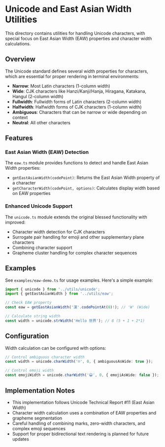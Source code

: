 # Unicode and East Asian Width Utilities

This directory contains utilities for handling Unicode characters, with special focus on East Asian Width (EAW) properties and character width calculations.

## Overview

The Unicode standard defines several width properties for characters, which are essential for proper rendering in terminal environments:

- **Narrow**: Most Latin characters (1-column width)
- **Wide**: CJK characters like Hanzi/Kanji/Hanja, Hiragana, Katakana, Hangul (2-column width)
- **Fullwidth**: Fullwidth forms of Latin characters (2-column width)
- **Halfwidth**: Halfwidth forms of CJK characters (1-column width)
- **Ambiguous**: Characters that can be narrow or wide depending on context
- **Neutral**: All other characters

## Features

### East Asian Width (EAW) Detection

The `eaw.ts` module provides functions to detect and handle East Asian Width properties:

- `getEastAsianWidth(codePoint)`: Returns the East Asian Width property of a character
- `getCharacterWidth(codePoint, options)`: Calculates display width based on EAW properties

### Enhanced Unicode Support

The `unicode.ts` module extends the original blessed functionality with improved:

- Character width detection for CJK characters
- Surrogate pair handling for emoji and other supplementary plane characters
- Combining character support
- Grapheme cluster handling for complex character sequences

## Examples

See `examples/eaw-demo.ts` for usage examples. Here's a simple example:

```typescript
import { unicode } from '../utils/unicode';
import { getEastAsianWidth } from '../utils/eaw';

// Check EAW property
const eaw = getEastAsianWidth('漢'.codePointAt(0)!); // 'W' (Wide)

// Calculate string width
const width = unicode.strWidth('Hello 世界'); // 8 (5 + 1 + 2*1)
```

## Configuration

Width calculation can be configured with options:

```typescript
// Control ambiguous character width
const width = unicode.charWidth('☺', 0, { ambiguousAsWide: true });

// Control emoji width
const emojiWidth = unicode.charWidth('😀', 0, { emojiAsWide: false });
```

## Implementation Notes

- This implementation follows Unicode Technical Report #11 (East Asian Width)
- Character width calculation uses a combination of EAW properties and grapheme segmentation
- Careful handling of combining marks, zero-width characters, and complex emoji sequences
- Support for proper bidirectional text rendering is planned for future updates